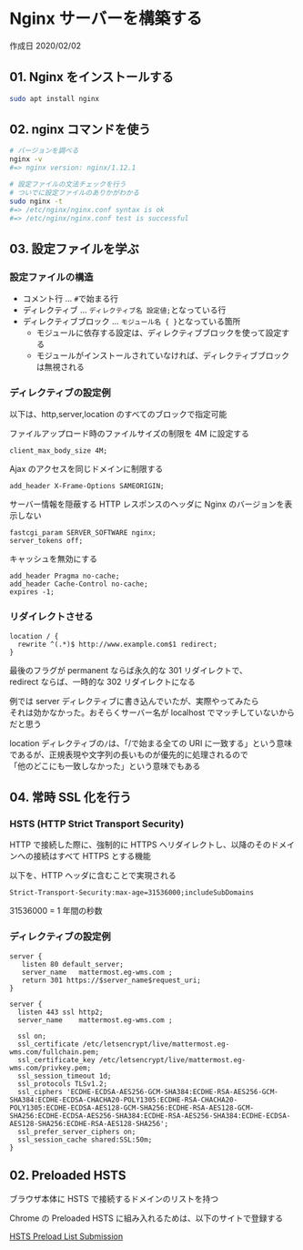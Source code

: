 # Nginx サーバーを構築する

作成日 2020/02/02

## 01. Nginx をインストールする

```bash
sudo apt install nginx
```

## 02. nginx コマンドを使う

```bash
# バージョンを調べる
nginx -v
#=> nginx version: nginx/1.12.1

# 設定ファイルの文法チェックを行う
# ついでに設定ファイルのありかがわかる
sudo nginx -t
#=> /etc/nginx/nginx.conf syntax is ok
#=> /etc/nginx/nginx.conf test is successful
```

## 03. 設定ファイルを学ぶ

### 設定ファイルの構造

-   コメント行 ... `#`で始まる行
-   ディレクティブ ... `ディレクティブ名 設定値;`となっている行
-   ディレクティブブロック ... `モジュール名 { }`となっている箇所
    -   モジュールに依存する設定は、ディレクティブブロックを使って設定する
    -   モジュールがインストールされていなければ、ディレクティブブロックは無視される

### ディレクティブの設定例

以下は、http,server,location のすべてのブロックで指定可能

ファイルアップロード時のファイルサイズの制限を 4M に設定する

```text
client_max_body_size 4M;
```

Ajax のアクセスを同じドメインに制限する

```text
add_header X-Frame-Options SAMEORIGIN;
```

サーバー情報を隠蔽する HTTP レスポンスのヘッダに Nginx のバージョンを表示しない

```text
fastcgi_param SERVER_SOFTWARE nginx;
server_tokens off;
```

キャッシュを無効にする

```text
add_header Pragma no-cache;
add_header Cache-Control no-cache;
expires -1;
```

### リダイレクトさせる

```text
location / {
  rewrite ^(.*)$ http://www.example.com$1 redirect;
}
```

最後のフラグが permanent ならば永久的な 301 リダイレクトで、\
redirect ならば、一時的な 302 リダイレクトになる

例では server ディレクティブに書き込んでいたが、実際やってみたら\
それは効かなかった。おそらくサーバー名が localhost でマッチしていないからだと思う

location ディレクティブの`/`は、「/で始まる全ての URI に一致する」という意味\
であるが、正規表現や文字列の長いものが優先的に処理されるので\
「他のどこにも一致しなかった」という意味でもある

## 04. 常時 SSL 化を行う

### HSTS (HTTP Strict Transport Security)

HTTP で接続した際に、強制的に HTTPS へリダイレクトし、以降のそのドメインへの接続はすべて HTTPS とする機能

以下を、HTTP ヘッダに含むことで実現される

```text
Strict-Transport-Security:max-age=31536000;includeSubDomains
```

31536000 = 1 年間の秒数

### ディレクティブの設定例

```text
server {
   listen 80 default_server;
   server_name   mattermost.eg-wms.com ;
   return 301 https://$server_name$request_uri;
}

server {
  listen 443 ssl http2;
  server_name    mattermost.eg-wms.com ;

  ssl on;
  ssl_certificate /etc/letsencrypt/live/mattermost.eg-wms.com/fullchain.pem;
  ssl_certificate_key /etc/letsencrypt/live/mattermost.eg-wms.com/privkey.pem;
  ssl_session_timeout 1d;
  ssl_protocols TLSv1.2;
  ssl_ciphers 'ECDHE-ECDSA-AES256-GCM-SHA384:ECDHE-RSA-AES256-GCM-SHA384:ECDHE-ECDSA-CHACHA20-POLY1305:ECDHE-RSA-CHACHA20-POLY1305:ECDHE-ECDSA-AES128-GCM-SHA256:ECDHE-RSA-AES128-GCM-SHA256:ECDHE-ECDSA-AES256-SHA384:ECDHE-RSA-AES256-SHA384:ECDHE-ECDSA-AES128-SHA256:ECDHE-RSA-AES128-SHA256';
  ssl_prefer_server_ciphers on;
  ssl_session_cache shared:SSL:50m;
}
```

## 02. Preloaded HSTS

ブラウザ本体に HSTS で接続するドメインのリストを持つ

Chrome の Preloaded HSTS に組み入れるためは、以下のサイトで登録する

[HSTS Preload List Submission](https://hstspreload.org/)
